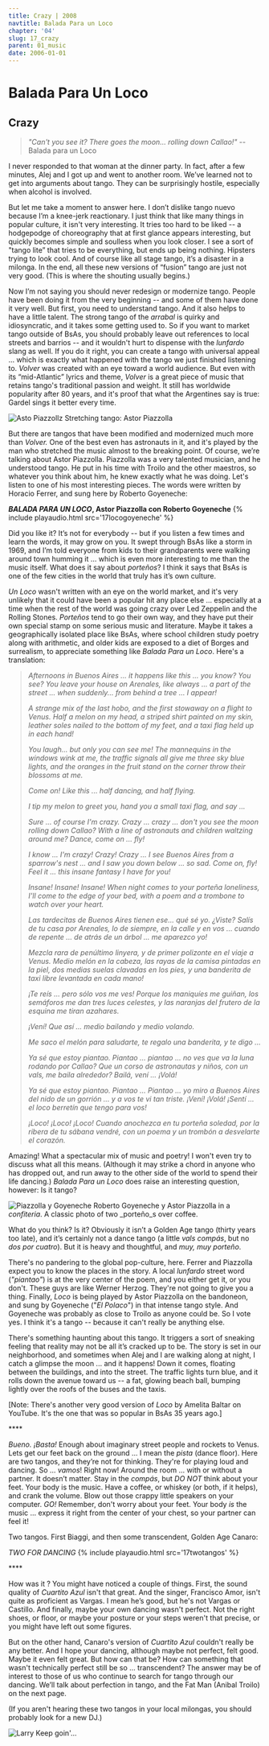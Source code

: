 ```yaml
---
title: Crazy | 2008
navtitle: Balada Para un Loco
chapter: '04'
slug: 17_crazy
parent: 01_music
date: 2006-01-01
---
```


# Balada Para Un Loco

## Crazy

> _"Can't you see it?
> There goes the moon...
> rolling down Callao!"_
> -- Balada para un Loco

I never responded to that woman at the dinner party. In fact, after a few minutes, Alej and I got up and went to another room. We’ve learned not to get into arguments about tango. They can be surprisingly hostile, especially when alcohol is involved.

But let me take a moment to answer here. I don’t dislike tango nuevo because I’m a knee-jerk reactionary. I just think that like many things in popular culture, it isn't very interesting. It tries too hard to be liked -- a hodgepodge of choreography that at first glance appears interesting, but quickly becomes simple and soulless when you look closer. I see a sort of "tango lite” that tries to be everything, but ends up being nothing. Hipsters trying to look cool. And of course like all stage tango, it’s a disaster in a milonga. In the end, all these new versions of “fusion” tango are just not very good. (This is where the shouting usually begins.)

Now I’m not saying you should never redesign or modernize tango. People have been doing it from the very beginning -- and some of them have done it very well. But first, you need to understand tango. And it also helps to have a little talent. The strong tango of the _arrabal_ is quirky and idiosyncratic, and it takes some getting used to. So if you want to market tango outside of BsAs, you should probably leave out references to local streets and barrios -- and it wouldn't hurt to dispense with the _lunfardo_ slang as well. If you do it right, you can create a tango with universal appeal ... which is exactly what happened with the tango we just finished listening to. _Volver_ was created with an eye toward a world audience. But even with its “mid-Atlantic” lyrics and theme, _Volver_ is a great piece of music that retains tango's traditional passion and weight. It still has worldwide popularity after 80 years, and it's proof that what the Argentines say is true: Gardel sings it better every time.

![Asto Piazzollz](/4_pics/Piazzolla1w.jpg)
Stretching tango: Astor Piazzolla


But there are tangos that have been modified and modernized much more than _Volver._ One of the best even has astronauts in it, and it's played by the man who stretched the music almost to the breaking point. Of course, we’re talking about Astor Piazzolla. Piazzolla was a very talented musician, and he understood tango. He put in his time with Troilo and the other maestros, so whatever you think about him, he knew exactly what he was doing. Let's listen to one of his most interesting pieces. The words were written by Horacio Ferrer, and sung here by Roberto Goyeneche:

**_BALADA PARA UN LOCO_, Astor Piazzolla con Roberto Goyeneche**
{% include playaudio.html
src='17locogoyeneche' %}

Did you like it?  It’s not for everybody -- but if you listen a few times and learn the words, it may grow on you. It swept through BsAs like a storm in 1969, and I’m told everyone from kids to their grandparents were walking around town humming it ... which is even more interesting to me than the music itself. What does it say about _porteños_? I think it says that BsAs is one of the few cities in the world that truly has it’s own culture.

_Un Loco_ wasn't written with an eye on the world market, and it's very unlikely that it could have been a popular hit any place else ... especially at a time when the rest of the world was going crazy over Led Zeppelin and the Rolling Stones. _Porteños_ tend to go their own way, and they have put their own special stamp on some serious music and literature. Maybe it takes a geographically isolated place like BsAs, where school children study poetry along with arithmetic, and older kids are exposed to a diet of Borges and surrealism, to appreciate something like _Balada Para un Loco_. Here's a translation:

> _Afternoons in Buenos Aires ...
> it happens like this ... you know? You see?
> You leave your house on Arenales,
> like always ... a part of the street ...
> when suddenly...
> from behind a tree ... I appear!_
>
> _A strange mix of the last hobo,
> and the first stowaway on a flight to Venus.
> Half a melon on my head,
> a striped shirt painted on my skin,
> leather soles nailed to the bottom of my feet,
> and a taxi flag held up
> in each hand!_
>
> _You laugh...
> but only you can see me!
> The mannequins in the windows wink at me,
> the traffic signals all give me three sky blue lights,
> and the oranges in the fruit stand on the corner
> throw their blossoms at me._
>
> _Come on!
> Like this ... half dancing,
> and half flying._
>
> _I tip my melon to greet you,
> hand you a small taxi flag,
> and say ..._
>
> _Sure ... of course I'm crazy.  Crazy ...  crazy ...
> don't you see the moon rolling down Callao?
> With a line of astronauts and children
> waltzing around me?
> Dance, come on ... fly!_
>
> _I know ... I'm crazy!  Crazy!  Crazy ...
> I see Buenos Aires from a sparrow's nest ...
> and I saw you down below ... so sad.
> Come on, fly!  Feel it ...
> this insane fantasy I have for you!_
>
> _Insane!  Insane!  Insane!
> When night comes to your porteña loneliness,
> I'll come to the edge of your bed,
> with a poem and a trombone
> to watch over your heart._
>
> _Las tardecitas de Buenos Aires
> tienen ese... qué sé yo. ¿Viste?
> Salís de tu casa por Arenales,
> lo de siempre, en la calle y en vos ...
> cuando de repente ...
> de atrás de un árbol ... me aparezco yo!_
>
> _Mezcla rara de penúltimo linyera,
> y de primer polizonte en el viaje a Venus.
> Medio melón en la cabeza,
> las rayas de la camisa pintadas en la piel,
> dos medias suelas clavadas en los pies,
> y una banderita de taxi libre levantada
> en cada mano!_
>
> _¡Te reís ...
> pero sólo vos me ves!
> Porque los maniquíes me guiñan,
> los semáforos me dan tres luces celestes,
> y las naranjas del frutero de la esquina
> me tiran azahares._
>
> _¡Vení!
> Que así ... medio bailando
> y medio volando._
>
> _Me saco el melón para saludarte,
> te regalo una banderita,
> y te digo ..._
>
> _Ya sé que estoy piantao.  Piantao ...  piantao ...
> no ves que va la luna rodando por Callao?
> Que un corso de astronautas y niños,
> con un vals, me baila alrededor?
> Bailá, vení ...  ¡Volá!_
>
> _Ya sé que estoy piantao.  Piantao ...  Piantao ...
> yo miro a Buenos Aires del nido de un gorrión ...
> y a vos te vi tan triste.
> ¡Vení!  ¡Volá!  ¡Sentí ...
> el loco berretín que tengo para vos!_
>
> _¡Loco!  ¡Loco!  ¡Loco!
> Cuando anochezca en tu porteña soledad,
> por la ribera de tu sábana vendré,
> con un poema y un trombón
> a desvelarte el corazón._

Amazing!  What a spectacular mix of music and poetry! I won't even try to discuss what all this means. (Although it may strike a chord in anyone who has dropped out, and run away to the other side of the world to spend their life dancing.) _Balada Para un Loco_ does raise an interesting question, however:  Is it tango?

![Piazzolla y Goyeneche](/4_pics/PiazzollaGoyeneche.jpg)
Roberto Goyeneche y Astor Piazzolla in a _confiteria_.
A classic photo of two _porteño_s over coffee.

What do you think?  Is it? Obviously it isn’t a Golden Age tango (thirty years too late), and it’s certainly not a dance tango (a little _vals compás_, but no _dos por cuatro_). But it is heavy and thoughtful, and _muy, muy porteño_.

There's no pandering to the global pop-culture, here.
Ferrer and Piazzolla expect you to know the places in the story.
A local _lunfardo_ street word (_"piantao"_) is at the very center of the poem, and you either get it, or you don't.
These guys are like Werner Herzog.
They're not going to give you a thing.
Finally, _Loco_ is being played by Astor Piazzolla on the bandoneon, and sung by Goyeneche ("_El Polaco_") in that intense tango style.
And Goyeneche was probably as close to Troilo as anyone could be.
So I vote yes.
I think it's a tango -- because it can't really be anything else.

There's something haunting about this tango.
It triggers a sort of sneaking feeling that reality may not be all it’s cracked up to be.
The story is set in our neighborhood, and sometimes when Alej and I are walking along at night, I catch a glimpse the moon ... and it happens!
Down it comes, floating between the buildings, and into the street.
The traffic lights turn blue, and it rolls down the avenue toward us -- a fat, glowing beach ball, bumping lightly over the roofs of the buses and the taxis.

\[Note: There's another very good version of _Loco_ by Amelita Baltar on YouTube. It's the one that was so popular in BsAs 35 years ago.\]

\*\*\*\*

_Bueno. ¡Basta!_  Enough about imaginary street people and rockets to Venus.
Lets get our feet back on the ground ... I mean the _pista_ (dance floor).
Here are two tangos, and they’re not for thinking.
They're for playing loud and dancing.
So ... _vamos_!
Right now!
Around the room ... with or without a partner.
It doesn’t matter.
Stay in the _compás_, but _DO NOT_ think about your feet.
Your body is the music.
Have a coffee, or whiskey (or both, if it helps), and crank the volume.
Blow out those crappy little speakers on your computer. _GO!_
Remember, don't worry about your feet.
Your body _is_ the music ... express it right from the center of your chest, so your partner can feel it!

Two tangos. First Biaggi, and then some transcendent, Golden Age Canaro:

_TWO FOR DANCING_
{% include playaudio.html
src='17twotangos' %}

\*\*\*\*

How was it ?  You might have noticed a couple of things. First, the sound quality of _Cuartito Azul_ isn't that great. And the singer, Francisco Amor, isn't quite as proficient as Vargas. I mean he’s good, but he's not Vargas or Castillo. And finally, maybe your own dancing wasn't perfect. Not the right shoes, or floor, or maybe your posture or your steps weren't that precise, or you might have left out some figures.

But on the other hand, Canaro's version of _Cuartito Azul_ couldn't really be any better. And I hope your dancing, although maybe not perfect, felt good. Maybe it even felt great. But how can that be? How can something that wasn't technically perfect still be so ... transcendent? The answer may be of interest to those of us who continue to search for tango through our dancing. We’ll talk about perfection in tango, and the Fat Man (Anibal Troilo) on the next page.

(If you aren't hearing these two tangos in your local milongas, you should probably look for a new DJ.)

![Larry](/4_pics/LarryIcon.jpg)
Keep goin'...
